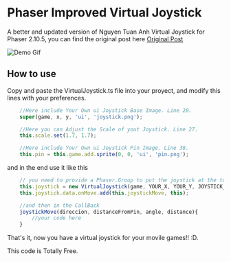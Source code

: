 # Phaser Improved Virtual Joystick

A better and updated version of Nguyen Tuan Anh Virtual Joystick for Phaser 2.10.5, you can find the original post
here [Original Post](https://medium.com/@netcell/a-virtual-joystick-for-phaser-f59a7a38a642)

![Demo Gif](http://www.shiftsoftmx.com/imagenes/VirtualJoystick.gif)

## How to use

Copy and paste the VirtualJoystick.ts file into your proyect, and modify this lines with your preferences.

```javascript
    //Here include Your Own ui Joystick Base Image. Line 20.
    super(game, x, y, 'ui', 'joystick.png');

    //Here you can Adjust the Scale of yout Joystick. Line 27.
    this.scale.set(1.7, 1.7);

    //Here include Your Own ui Joystick Pin Image. Line 38.
    this.pin = this.game.add.sprite(0, 0, 'ui', 'pin.png');
```

and in the end use it like this

```javascript
    // you need to provide a Phaser.Group to put the joystick at the top of sprite z-index.
    this.joystick = new VirtualJoystick(game, YOUR_X, YOUR_Y, JOYSTICK_GROUP);
    this.joystick.data.onMove.add(this.joystickMove, this);

    //and then in the CallBack
    joystickMove(direccion, distanceFromPin, angle, distance){
        //your code here
    }
```

That's it, now you have a virtual joystick for your movile games!! :D.

This code is Totally Free.